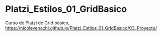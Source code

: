 # Platzi_Estilos_01_GridBasico
Curso de Platzi de Grid básico, https://nicolevenachi.github.io/Platzi_Estilos_01_GridBasico/03_Proyecto/
